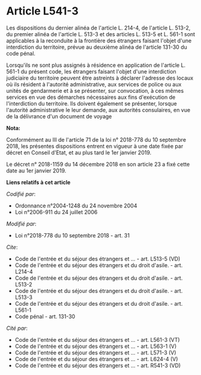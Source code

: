 # Article L541-3

Les dispositions du dernier alinéa de l'article L. 214-4, de l'article L. 513-2, du premier alinéa de l'article L. 513-3 et
des articles L. 513-5 et L. 561-1 sont applicables à la reconduite à la frontière des étrangers faisant l'objet d'une
interdiction du territoire, prévue au deuxième alinéa de l'article 131-30 du code pénal.

Lorsqu'ils ne sont plus assignés à résidence en application de l'article L. 561-1 du présent code, les étrangers faisant
l'objet d'une interdiction judiciaire du territoire peuvent être astreints à déclarer l'adresse des locaux où ils résident à
l'autorité administrative, aux services de police ou aux unités de gendarmerie et à se présenter, sur convocation, à ces
mêmes services en vue des démarches nécessaires aux fins d'exécution de l'interdiction du territoire. Ils doivent également
se présenter, lorsque l'autorité administrative le leur demande, aux autorités consulaires, en vue de la délivrance d'un
document de voyage

**Nota:**

Conformément au III de l'article 71 de la loi n° 2018-778 du 10 septembre 2018, les présentes dispositions entrent en vigueur
à une date fixée par décret en Conseil d'Etat, et au plus tard le 1er janvier 2019.

Le décret n° 2018-1159 du 14 décembre 2018 en son article 23 a fixé cette date au 1er janvier 2019.

**Liens relatifs à cet article**

_Codifié par_:

  - Ordonnance n°2004-1248 du 24 novembre 2004
  - Loi n°2006-911 du 24 juillet 2006

_Modifié par_:

  - Loi n°2018-778 du 10 septembre 2018 - art. 31

_Cite_:

  - Code de l'entrée et du séjour des étrangers et ... - art. L513-5 (VD)
  - Code de l'entrée et du séjour des étrangers et du droit d'asile. - art. L214-4
  - Code de l'entrée et du séjour des étrangers et du droit d'asile. - art. L513-2
  - Code de l'entrée et du séjour des étrangers et du droit d'asile. - art. L513-3
  - Code de l'entrée et du séjour des étrangers et du droit d'asile. - art. L561-1
  - Code pénal - art. 131-30

_Cité par_:

  - Code de l'entrée et du séjour des étrangers et ... - art. L561-3 (VT)
  - Code de l'entrée et du séjour des étrangers et ... - art. L563-1 (V)
  - Code de l'entrée et du séjour des étrangers et ... - art. L571-3 (V)
  - Code de l'entrée et du séjour des étrangers et ... - art. L624-4 (V)
  - Code de l'entrée et du séjour des étrangers et ... - art. R541-3 (VD)
